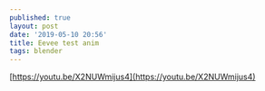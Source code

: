 ```yaml
---
published: true
layout: post
date: '2019-05-10 20:56'
title: Eevee test anim
tags: blender 
---
```

[https://youtu.be/X2NUWmijus4](https://youtu.be/X2NUWmijus4)
